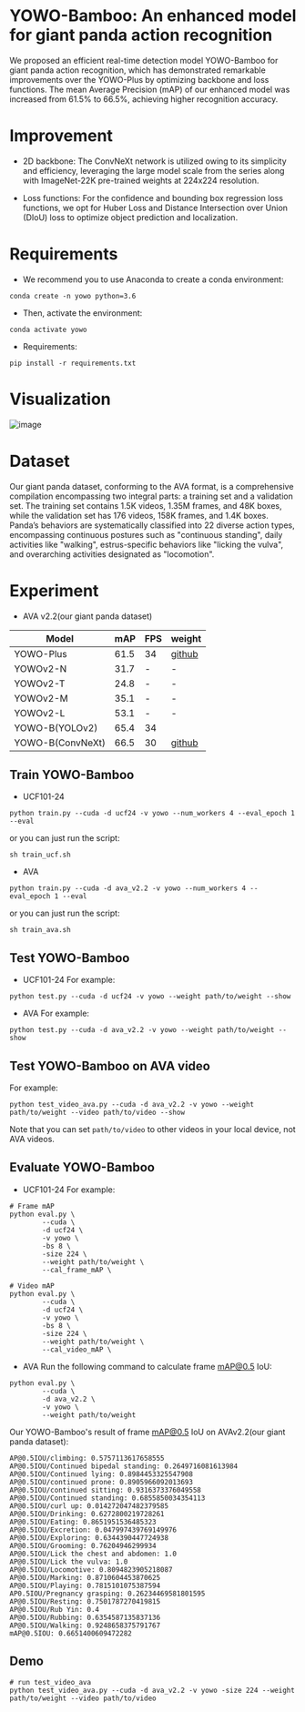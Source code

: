 # YOWO-Bamboo: An enhanced model for giant panda action recognition 
We proposed an efficient real-time detection model YOWO-Bamboo for giant panda action recognition, which has demonstrated remarkable improvements over the YOWO-Plus by optimizing backbone and loss functions. The mean Average Precision (mAP) of our enhanced model was increased from 61.5% to 66.5%, achieving higher recognition accuracy.

# Improvement
- 2D backbone: The ConvNeXt network is utilized owing to its simplicity and efficiency, leveraging the large model scale from the series along with ImageNet-22K pre-trained weights at 224x224 resolution.

- Loss functions: For the confidence and bounding box regression loss functions, we opt for Huber Loss and Distance Intersection over Union (DIoU) loss to optimize object prediction and localization.


# Requirements
- We recommend you to use Anaconda to create a conda environment:
```Shell
conda create -n yowo python=3.6
```

- Then, activate the environment:
```Shell
conda activate yowo
```

- Requirements:
```Shell
pip install -r requirements.txt 
```

# Visualization

![image](./img_files/panda_1.gif)


# Dataset
Our giant panda dataset, conforming to the AVA format, is a comprehensive compilation encompassing two integral parts: a training set and a validation set. The training set contains 1.5K videos, 1.35M frames, and 48K boxes, while the validation set has 176 videos, 158K frames, and 1.4K boxes. Panda’s behaviors are systematically classified into 22 diverse action types, encompassing continuous postures such as "continuous standing", daily activities like "walking", estrus-specific behaviors like "licking the vulva", and overarching activities designated as "locomotion". 

# Experiment

* AVA v2.2(our giant panda dataset)

|     Model      |    mAP    |   FPS   |    weight    |
|----------------|-----------|---------|--------------|
|    YOWO-Plus   |   61.5    |    34   |[github](https://github.com/detimage123/download/blob/master/yowo_epoch_10.pth)      |
|    YOWOv2-N    |   31.7    |    -    |       -      |
|    YOWOv2-T    |   24.8    |    -    |       -      |
|    YOWOv2-M    |   35.1    |    -    |       -      |
|    YOWOv2-L    |   53.1    |    -    |       -      |
| YOWO-B(YOLOv2) |   65.4    |    34   |  |
|YOWO-B(ConvNeXt)|   66.5    |    30   |[github](https://github.com/detimage123/download/blob/master/yowo-b_convnext.pth) |

## Train YOWO-Bamboo
* UCF101-24

```Shell
python train.py --cuda -d ucf24 -v yowo --num_workers 4 --eval_epoch 1 --eval
```

or you can just run the script:

```Shell
sh train_ucf.sh
```

* AVA
```Shell
python train.py --cuda -d ava_v2.2 -v yowo --num_workers 4 --eval_epoch 1 --eval
```

or you can just run the script:

```Shell
sh train_ava.sh
```

##  Test YOWO-Bamboo
* UCF101-24
For example:

```Shell
python test.py --cuda -d ucf24 -v yowo --weight path/to/weight --show
```

* AVA
For example:

```Shell
python test.py --cuda -d ava_v2.2 -v yowo --weight path/to/weight --show
```

##  Test YOWO-Bamboo on AVA video
For example:

```Shell
python test_video_ava.py --cuda -d ava_v2.2 -v yowo --weight path/to/weight --video path/to/video --show
```

Note that you can set ```path/to/video``` to other videos in your local device, not AVA videos.

## Evaluate YOWO-Bamboo
* UCF101-24
For example:

```Shell
# Frame mAP
python eval.py \
        --cuda \
        -d ucf24 \
        -v yowo \
        -bs 8 \
        -size 224 \
        --weight path/to/weight \
        --cal_frame_mAP \
```
```Shell
# Video mAP
python eval.py \
        --cuda \
        -d ucf24 \
        -v yowo \
        -bs 8 \
        -size 224 \
        --weight path/to/weight \
        --cal_video_mAP \
```


* AVA
Run the following command to calculate frame mAP@0.5 IoU:

```Shell
python eval.py \
        --cuda \
        -d ava_v2.2 \
        -v yowo \
        --weight path/to/weight
```

Our YOWO-Bamboo's result of frame mAP@0.5 IoU on AVAv2.2(our giant panda dataset):
```Shell
AP@0.5IOU/climbing: 0.5757113617658555
AP@0.5IOU/Continued bipedal standing: 0.2649716081613984
AP@0.5IOU/Continued lying: 0.8984453325547908
AP@0.5IOU/continued prone: 0.8905966092013693
AP@0.5IOU/continued sitting: 0.9316373376049558
AP@0.5IOU/Continued standing: 0.6855850034354113
AP@0.5IOU/curl up: 0.014272047482379585
AP@0.5IOU/Drinking: 0.6272800219728261
AP@0.5IOU/Eating: 0.8651951536485323
AP@0.5IOU/Excretion: 0.047997439769149976
AP@0.5IOU/Exploring: 0.6344390447724938
AP@0.5IOU/Grooming: 0.76204946299934
AP@0.5IOU/Lick the chest and abdomen: 1.0
AP@0.5IOU/Lick the vulva: 1.0
AP@0.5IOU/Locomotive: 0.8094823905218087
AP@0.5IOU/Marking: 0.8710604453870625
AP@0.5IOU/Playing: 0.7815101075387594
AP0.5IOU/Pregnancy grasping: 0.26234469581801595
AP@0.5IOU/Resting: 0.7501787270419815
AP@0.5IOU/Rub Yin: 0.4
AP@0.5IOU/Rubbing: 0.6354587135837136
AP@0.5IOU/Walking: 0.9248658375791767
mAP@0.5IOU: 0.6651400609472282
```

## Demo
```Shell
# run test_video_ava
python test_video_ava.py --cuda -d ava_v2.2 -v yowo -size 224 --weight path/to/weight --video path/to/video
```
